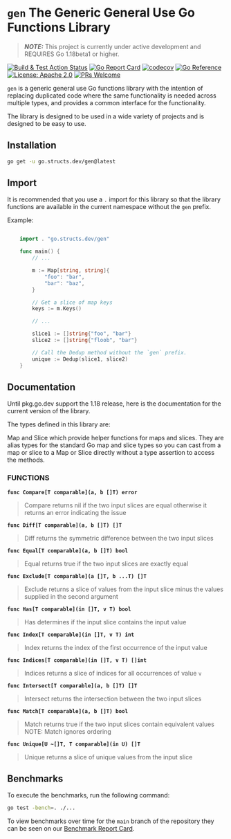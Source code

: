 # `gen` The Generic General Use Go Functions Library

> ***NOTE:*** This project is currently under active development
> and REQUIRES Go 1.18beta1 or higher.

[![Build & Test Action Status](https://github.com/structsdev/gen/actions/workflows/build.yml/badge.svg)](https://github.com/structsdev/gen/actions)
[![Go Report Card](https://goreportcard.com/badge/go.structs.dev/gen)](https://goreportcard.com/report/go.structs.dev/gen)
[![codecov](https://codecov.io/gh/structsdev/gen/branch/main/graph/badge.svg)](https://codecov.io/gh/structsdev/gen)
[![Go Reference](https://pkg.go.dev/badge/go.structs.dev/gen.svg)](https://pkg.go.dev/go.structs.dev/gen)
[![License: Apache 2.0](https://img.shields.io/badge/license-Apache-blue.svg)](https://opensource.org/licenses/Apache-2.0)
[![PRs Welcome](https://img.shields.io/badge/PRs-welcome-brightgreen.svg)](http://makeapullrequest.com)

`gen` is a generic general use Go functions library with the intention of
replacing duplicated code where the same functionality is needed across multiple
types, and provides a common interface for the functionality.

The library is designed to be used in a wide variety of projects and is
designed to be easy to use.

## Installation

```bash
go get -u go.structs.dev/gen@latest
```

## Import

It is recommended that you use a `.` import for this library so that the
library functions are available in the current namespace without the `gen`
prefix.

Example:

```go

    import . "go.structs.dev/gen"

    func main() {
        // ...

        m := Map[string, string]{
            "foo": "bar",
            "bar": "baz",
        }

        // Get a slice of map keys
        keys := m.Keys()

        // ...

        slice1 := []string{"foo", "bar"}
        slice2 := []string{"floob", "bar"}

        // Call the Dedup method without the `gen` prefix.
        unique := Dedup(slice1, slice2)
    }

```

## Documentation

Until pkg.go.dev support the 1.18 release, here is the documentation for the
current version of the library.

The types defined in this library are:

Map and Slice which provide helper functions for maps and slices. They are alias
types for the standard Go map and slice types so you can cast from a map or
slice to a Map or Slice directly without a type assertion to access the methods.

### FUNCTIONS

**`func Compare[T comparable](a, b []T) error`**
> Compare returns nil if the two input slices are equal otherwise it returns
    an error indicating the issue

**`func Diff[T comparable](a, b []T) []T`**
>Diff returns the symmetric difference between the two input slices

**`func Equal[T comparable](a, b []T) bool`**
>Equal returns true if the two input slices are exactly equal

**`func Exclude[T comparable](a []T, b ...T) []T`**
>Exclude returns a slice of values from the input slice minus the values
    supplied in the second argument

**`func Has[T comparable](in []T, v T) bool`**
>Has determines if the input slice contains the input value

**`func Index[T comparable](in []T, v T) int`**
>Index returns the index of the first occurrence of the input value

**`func Indices[T comparable](in []T, v T) []int`**
>Indices returns a slice of indices for all occurrences of value `v`

**`func Intersect[T comparable](a, b []T) []T`**
>Intersect returns the intersection between the two input slices

**`func Match[T comparable](a, b []T) bool`**
>Match returns true if the two input slices contain equivalent values NOTE:
    Match ignores ordering

**`func Unique[U ~[]T, T comparable](in U) []T`**
>Unique returns a slice of unique values from the input slice

## Benchmarks

To execute the benchmarks, run the following command:

```bash
go test -bench=. ./...
```

To view benchmarks over time for the `main` branch of the repository they can
be seen on our [Benchmark Report Card](https://structsdev.github.io/gen/dev/bench/).
